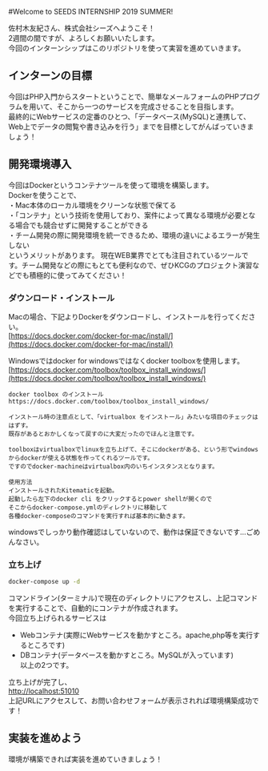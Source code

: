 #Welcome to SEEDS INTERNSHIP 2019 SUMMER!

佐村木友紀さん、株式会社シーズへようこそ！  
2週間の間ですが、よろしくお願いいたします。  
今回のインターンシップはこのリポジトリを使って実習を進めていきます。  

## インターンの目標
今回はPHP入門からスタートということで、簡単なメールフォームのPHPプログラムを用いて、そこから一つのサービスを完成させることを目指します。  
最終的にWebサービスの定番のひとつ、「データベース(MySQL)と連携して、Web上でデータの閲覧や書き込みを行う」までを目標としてがんばっていきましょう！


## 開発環境導入
今回はDockerというコンテナツールを使って環境を構築します。  
Dockerを使うことで、  
・Mac本体のローカル環境をクリーンな状態で保てる  
・「コンテナ」という技術を使用しており、案件によって異なる環境が必要となる場合でも競合せずに開発することができる  
・チーム開発の際に開発環境を統一できるため、環境の違いによるエラーが発生しない  
というメリットがあります。
現在WEB業界でとても注目されているツールです。チーム開発などの際にもとても便利なので、ぜひKCGのプロジェクト演習などでも積極的に使ってみてください！  

### ダウンロード・インストール  

Macの場合、下記よりDockerをダウンロードし、インストールを行ってください。  
[https://docs.docker.com/docker-for-mac/install/](https://docs.docker.com/docker-for-mac/install/)

Windowsではdocker for windowsではなくdocker toolboxを使用します。  
[https://docs.docker.com/toolbox/toolbox_install_windows/](https://docs.docker.com/toolbox/toolbox_install_windows/)
```
docker toolbox のインストール  
https://docs.docker.com/toolbox/toolbox_install_windows/

インストール時の注意点として、「virtualbox をインストール」みたいな項目のチェックははずす。
既存があるとおかしくなって戻すのに大変だったのでほんと注意です。

toolboxはvirtualboxでlinuxを立ち上げて、そこにdockerがある、という形でwindowsからdockerが使える状態を作ってくれるツールです。
ですのでdocker-machineはvirtualbox内のいちインスタンスとなります。

使用方法
インストールされたKitematicを起動。
起動したら左下のdocker cli をクリックするとpower shellが開くので
そこからdocker-compose.ymlのディレクトリに移動して
各種docker-composeのコマンドを実行すれば基本的に動きます。
```
windowsでしっかり動作確認はしていないので、動作は保証できないです…ごめんなさい。  


### 立ち上げ
```bash
docker-compose up -d
```
  
コマンドライン(ターミナル)で現在のディレクトリにアクセスし、上記コマンドを実行することで、自動的にコンテナが作成されます。  
今回立ち上げられるサービスは  
- Webコンテナ(実際にWebサービスを動かすところ。apache,php等を実行するところです)  
- DBコンテナ(データベースを動かすところ。MySQLが入っています)  
以上の2つです。

立ち上げが完了し、  
[http://localhost:51010](http://localhost:51010)  
上記URLにアクセスして、お問い合わせフォームが表示されれば環境構築成功です！


## 実装を進めよう
環境が構築できれば実装を進めていきましょう！
